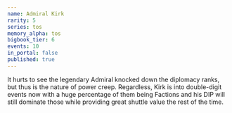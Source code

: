 ```yaml
---
name: Admiral Kirk
rarity: 5
series: tos
memory_alpha: tos
bigbook_tier: 6
events: 10
in_portal: false
published: true
---
```


It hurts to see the legendary Admiral knocked down the diplomacy ranks, but thus is the nature of power creep. Regardless, Kirk is into double-digit events now with a huge percentage of them being Factions and his DIP will still dominate those while providing great shuttle value the rest of the time.
